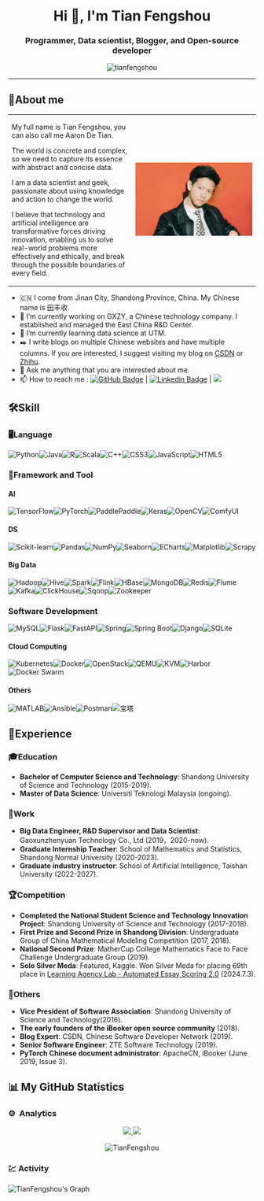 <h1 align="center">Hi 👋, I'm Tian Fengshou</h1>
<h3 align="center">Programmer, Data scientist, Blogger, and Open-source developer</h3>

<p align="center"> <img src="https://komarev.com/ghpvc/?username=tianfengshou&label=Profile%20views&color=0e75b6&style=flat" alt="tianfengshou" /> </p>

-----

## 🚀About me

<table>
<tr>
<td style="width: 50%;">
<p>  My full name is Tian Fengshou, you can also call me Aaron De Tian.</p>
<p>  The world is concrete and complex, so we need to capture its essence with abstract and concise data.</p>
<p>  I am a data scientist and geek, passionate about using knowledge and action to change the world. </p>
<p>  I believe that technology and artificial intelligence are transformative forces driving innovation, enabling us to solve real-world problems more effectively and ethically, and break through the possible boundaries of every field. </p>
</td>
<td style="width: 50%;">
<img src="img/TianFengshou_LeatherRobe_Shirt_Tie_RedBackground.png" alt="田丰收_写真_皮衣_衬衫_领带_红色背景" style="max-width: 100%;">
</td>
</tr>
</table>



- :cn:  I come from Jinan City, Shandong Province, China. My Chinese name is 田丰收.
- 🔭 I’m currently working on GXZY, a Chinese technology company. I established and managed the East China R&D Center.
- 🌱 I’m currently learning data science at UTM.
- :black_nib: I write blogs on multiple Chinese websites and have multiple columns. If you are interested, I suggest visiting my blog on [CSDN](https://fonttian.blog.csdn.net/?type=blog) or [Zhihu](https://www.zhihu.com/people/fonttian).
- 💬 Ask me anything that you are interested about me.
- 📫 How to reach me : [![GitHub Badge](https://img.shields.io/badge/-TianFengshou-black?style=flat&logo=github&logoColor=white)](https://github.com/TianFengshou) | [![Linkedin Badge](https://img.shields.io/badge/-田丰收-blue?style=flat&logo=Linkedin&logoColor=white)](https://www.linkedin.com/in/%E4%B8%B0%E6%94%B6-%E7%94%B0-892097114/) | <a href="mailto:fonttian@gmail.com"><img src="https://img.shields.io/badge/fonttian@gmail.com-D14836?style=flat&logo=gmail&logoColor=white"></a>

## 🛠️Skill

### :desktop_computer:Language

![Python](https://img.shields.io/badge/Python-3776AB?style=for-the-badge&logo=python&logoColor=white)![Java](https://img.shields.io/badge/Java-007396?style=for-the-badge&logo=java&logoColor=white)![R](https://img.shields.io/badge/R-276DC3?style=for-the-badge&logo=r&logoColor=white)![Scala](https://img.shields.io/badge/Scala-DC322F?style=for-the-badge&logo=scala&logoColor=white)![C++](https://img.shields.io/badge/C++-00599C?style=for-the-badge&logo=cplusplus&logoColor=white)![CSS3](https://img.shields.io/badge/CSS3-1572B6?style=for-the-badge&logo=css3&logoColor=white)![JavaScript](https://img.shields.io/badge/JavaScript-F7DF1E?style=for-the-badge&logo=javascript&logoColor=black)![HTML5](https://img.shields.io/badge/HTML5-E34F26?style=for-the-badge&logo=html5&logoColor=white)

### :hammer:Framework and Tool

#### AI

![TensorFlow](https://img.shields.io/badge/TensorFlow-FF6F00?style=for-the-badge&logo=tensorflow&logoColor=white)![PyTorch](https://img.shields.io/badge/PyTorch-EE4C2C?style=for-the-badge&logo=pytorch&logoColor=white)![PaddlePaddle](https://img.shields.io/badge/PaddlePaddle-0053F4?style=for-the-badge&logo=paddlepaddle&logoColor=white)![Keras](https://img.shields.io/badge/Keras-D00000?style=for-the-badge&logo=keras&logoColor=white)![OpenCV](https://img.shields.io/badge/OpenCV-5C3EE8?style=for-the-badge&logo=opencv&logoColor=white)![ComfyUI](https://img.shields.io/badge/ComfyUI-DAA520?style=for-the-badge&logo=comfyui&logoColor=white)

#### DS

![Scikit-learn](https://img.shields.io/badge/Scikit--learn-F7931E?style=for-the-badge&logo=scikit-learn&logoColor=white)![Pandas](https://img.shields.io/badge/Pandas-150458?style=for-the-badge&logo=pandas&logoColor=white)![NumPy](https://img.shields.io/badge/NumPy-013243?style=for-the-badge&logo=numpy&logoColor=white)![Seaborn](https://img.shields.io/badge/Seaborn-3776AB?style=for-the-badge&logo=seaborn&logoColor=white)![ECharts](https://img.shields.io/badge/ECharts-AA344D?style=for-the-badge&logo=apache-echarts&logoColor=white)![Matplotlib](https://img.shields.io/badge/Matplotlib-E25A1C?style=for-the-badge&logo=matplotlib&logoColor=white)![Scrapy](https://img.shields.io/badge/Scrapy-50A14F?style=for-the-badge&logo=scrapy&logoColor=white)

#### Big Data

![Hadoop](https://img.shields.io/badge/Hadoop-66CCFF?style=for-the-badge&logo=apache-hadoop&logoColor=black)![Hive](https://img.shields.io/badge/Hive-FDEE21?style=for-the-badge&logo=apache-hive&logoColor=black)![Spark](https://img.shields.io/badge/Apache_Spark-E25A1C?style=for-the-badge&logo=apache-spark&logoColor=white)![Flink](https://img.shields.io/badge/Apache_Flink-E6526F?style=for-the-badge&logo=apache-flink&logoColor=white)![HBase](https://img.shields.io/badge/HBase-EB0000?style=for-the-badge&logo=apache-hbase&logoColor=white)![MongoDB](https://img.shields.io/badge/MongoDB-47A248?style=for-the-badge&logo=mongodb&logoColor=white)![Redis](https://img.shields.io/badge/Redis-DC382D?style=for-the-badge&logo=redis&logoColor=white)![Flume](https://img.shields.io/badge/Flume-0A9AB0?style=for-the-badge&logo=apache-flume&logoColor=white)![Kafka](https://img.shields.io/badge/Kafka-231F20?style=for-the-badge&logo=apache-kafka&logoColor=white)![ClickHouse](https://img.shields.io/badge/ClickHouse-FFCC01?style=for-the-badge&logo=clickhouse&logoColor=black)![Sqoop](https://img.shields.io/badge/Sqoop-1F679A?style=for-the-badge&logo=apache-sqoop&logoColor=white)![Zookeeper](https://img.shields.io/badge/Zookeeper-3C5280?style=for-the-badge&logo=apache-zookeeper&logoColor=white)

### Software Development

![MySQL](https://img.shields.io/badge/MySQL-4479A1?style=for-the-badge&logo=mysql&logoColor=white)![Flask](https://img.shields.io/badge/Flask-000000?style=for-the-badge&logo=flask&logoColor=white)![FastAPI](https://img.shields.io/badge/FastAPI-009688?style=for-the-badge&logo=fastapi&logoColor=white)![Spring](https://img.shields.io/badge/Spring-6DB33F?style=for-the-badge&logo=spring&logoColor=white)![Spring Boot](https://img.shields.io/badge/Spring%20Boot-6DB33F?style=for-the-badge&logo=spring-boot&logoColor=white)![Django](https://img.shields.io/badge/Django-092E20?style=for-the-badge&logo=django&logoColor=white)![SQLite](https://img.shields.io/badge/SQLite-003B57?style=for-the-badge&logo=sqlite&logoColor=white)

#### Cloud Computing

![Kubernetes](https://img.shields.io/badge/Kubernetes-326CE5?style=for-the-badge&logo=kubernetes&logoColor=white)![Docker](https://img.shields.io/badge/Docker-2496ED?style=for-the-badge&logo=docker&logoColor=white)![OpenStack](https://img.shields.io/badge/OpenStack-ED1944?style=for-the-badge&logo=openstack&logoColor=white)![QEMU](https://img.shields.io/badge/QEMU-FF6600?style=for-the-badge&logo=qemu&logoColor=white)![KVM](https://img.shields.io/badge/KVM-003C57?style=for-the-badge&logo=kvm&logoColor=white)![Harbor](https://img.shields.io/badge/Harbor-60B932?style=for-the-badge&logo=harbor&logoColor=white)
![Docker Swarm](https://img.shields.io/badge/Docker%20Swarm-2496ED?style=for-the-badge&logo=docker&logoColor=white)

#### Others

![MATLAB](https://img.shields.io/badge/MATLAB-0076A8?style=for-the-badge&logo=mathworks&logoColor=white)![Ansible](https://img.shields.io/badge/Ansible-EE0000?style=for-the-badge&logo=ansible&logoColor=white)![Postman](https://img.shields.io/badge/Postman-FF6C37?style=for-the-badge&logo=postman&logoColor=white)![宝塔](https://img.shields.io/badge/宝塔-11BFAE?style=for-the-badge&logo=baota&logoColor=white)

## :calendar:Experience

### 🎓Education

- **Bachelor of Computer Science and Technology**:  Shandong University of Science and Technology (2015-2019).
- **Master of Data Science**: Universiti Teknologi Malaysia (ongoing).

### 💼Work

- **Big Data Engineer, R&D Supervisor and Data Scientist**: Gaoxunzhenyuan Technology Co., Ltd (2019，2020-now).
- **Graduate Internship Teacher**: School of Mathematics and Statistics, Shandong Normal University (2020-2023).
- **Graduate industry instructor**: School of Artificial Intelligence, Taishan University (2022-2027).

### :trophy:Competition

- **Completed the National Student Science and Technology Innovation Project**: Shandong University of Science and Technology (2017-2018).
- **First Prize and Second Prize in Shandong Division**: Undergraduate Group of China Mathematical Modeling Competition (2017, 2018).
- **National Second Prize**: MatherCup College Mathematics Face to Face Challenge Undergraduate Group (2019).
- **Solo Silver Meda**: Featured, Kaggle. Won Silver Meda for placing 69th place in [Learning Agency Lab - Automated Essay Scoring 2.0](https://www.kaggle.com/competitions/learning-agency-lab-automated-essay-scoring-2) (2024.7.3).

### :scroll:Others

- **Vice President of Software Association**: Shandong University of Science and Technology(2016).
- **The early founders of the iBooker open source community** (2018).
- **Blog Expert**: CSDN, Chinese Software Developer Network (2019).
- **Senior Software Engineer**: ZTE Software Technology (2019).
- **PyTorch Chinese document administrator**: ApacheCN, iBooker (June 2019, Issue 3). 

## 📊 My GitHub Statistics

### ⚙️ &nbsp;Analytics

<p align="center">
<a href="https://github.com/TianFengshou">
  <img height="180em" src="https://github-readme-stats-eight-theta.vercel.app/api?username=TianFengshou&show_icons=true&count_private=true"/>
  <img height="180em" src="https://github-readme-stats-eight-theta.vercel.app/api/top-langs/?username=TianFengshou&layout=compact&langs_count=8&show_icons=true&count_private=true"/>
</a>
</p>

<p align='center'><img align="center" src="https://github-readme-streak-stats.herokuapp.com/?user=TianFengshou&" alt="TianFengshou" /></p>


### :chart:&nbsp;Activity

![TianFengshou's Graph](https://github-readme-activity-graph.vercel.app/graph?username=TianFengshou&custom_title=TianFengshou's%20GitHub%20Activity%20Graph&bg_color=ffffff&color=4c4c4c&line=f9c846&point=fb8500&area=true&hide_border=true)
